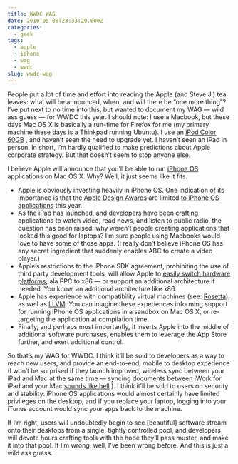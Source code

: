 ```yaml
---
title: WWDC WAG
date: 2010-05-08T23:33:20.000Z
categories:
  - geek
tags:
  - apple
  - iphone
  - wag
  - wwdc
slug: wwdc-wag
---
```

People put a lot of time and effort into reading the Apple (and Steve J.) tea leaves: what will be announced, when, and will there be “one more thing”? I’ve put next to no time into this, but wanted to document my <span class="caps">WAG</span> — wild ass guess — for <span class="caps">WWDC</span> this year. I should note: I use a Macbook, but these days Mac <span class="caps">OS</span> X is basically a run-time for Firefox for me (my primary machine these days is a Thinkpad running Ubuntu). I use an [iPod Color <span class="caps">60GB</span>][1] , and haven’t seen the need to upgrade yet. I haven’t seen an iPad in person. In short, I’m hardly qualified to make predictions about Apple corporate strategy. But that doesn’t seem to stop anyone else.

I believe Apple will announce that you’ll be able to run [iPhone <span class="caps">OS</span>][2]  applications on Mac <span class="caps">OS</span> X. Why? Well, it just seems like it fits.

<ul class="simple">
  <li>
    Apple is obviously investing heavily in iPhone <span class="caps">OS</span>. One indication of its importance is that the <a class="reference external" href="http://en.wikipedia.org/wiki/Apple_Design_Awards">Apple Design Awards</a> are limited <a class="reference external" href="http://www.apple.com/pr/library/2010/04/28wwdc.html">to iPhone <span class="caps">OS</span> applications</a> this year.
  </li>
  <li>
    As the iPad has launched, and developers have been crafting applications to watch video, read news, and listen to public radio, the question has been raised: why weren’t people creating applications that looked this good for laptops? I’m sure people using Macbooks would love to have some of those apps. (I really don’t believe iPhone <span class="caps">OS</span> has any secret ingredient that suddenly enables <span class="caps">ABC</span> to create a video player.)
  </li>
  <li>
    Apple’s restrictions to the iPhone <span class="caps">SDK</span> agreement, prohibiting the use of third party development tools, will allow Apple to <a class="reference external" href="http://daringfireball.net/linked/2010/04/14/keeping-the-platform-nimble">easily switch hardware platforms</a>, ala <span class="caps">PPC</span> to x86 — or support an additional architecture if needed. You know, an additional architecture like x86.
  </li>
  <li>
    Apple has experience with compatibility virtual machines (see: <a class="reference external" href="http://en.wikipedia.org/wiki/Rosetta_%28software%29">Rosetta</a>), as well as <a class="reference external" href="http://www.appleinsider.com/articles/08/06/20/apples_other_open_secret_the_llvm_complier.html"><span class="caps">LLVM</span></a>. You can imagine these experiences informing support for running iPhone <span class="caps">OS</span> applications in a sandbox on Mac <span class="caps">OS</span> X, or re-targeting the application at compilation time.
  </li>
  <li>
    Finally, and perhaps most importantly, it inserts Apple into the middle of additional software purchases, enables them to leverage the App Store further, and exert additional control.
  </li>
</ul>

So that’s my <span class="caps">WAG</span> for <span class="caps">WWDC</span>. I think it’ll be sold to developers as a way to reach new users, and provide an end-to-end, mobile to desktop experience (I won’t be surprised if they launch improved, wireless sync between your iPad and Mac at the same time — syncing documents between iWork for iPad and your Mac [sounds like hell][3] ). I think it’ll be sold to users on security and stability: iPhone <span class="caps">OS</span> applications would almost certainly have limited privileges on the desktop, and if you replace your laptop, logging into your iTunes account would sync your apps back to the machine.

If I’m right, users will undoubtedly begin to see [beautiful] software stream onto their desktops from a single, tightly controlled pool, and developers will devote hours crafting tools with the hope they’ll pass muster, and make it into that pool. If I’m wrong, well, I’ve been wrong before. And this is just a wild ass guess.



 [1]: http://en.wikipedia.org/wiki/IPod_Classic#iPod_With_Color_Display
 [2]: http://en.wikipedia.org/wiki/IPhone_OS
 [3]: http://www.macobserver.com/tmo/article/file_sharing_with_an_ipad_ugh/
